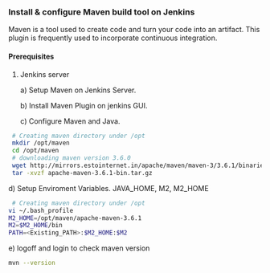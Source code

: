 ### Install & configure Maven build tool on Jenkins
Maven is a tool used to create code and turn your code into an artifact. This plugin is frequently used to incorporate continuous integration.
#### Prerequisites
1. Jenkins server

   a) Setup Maven on Jenkins Server.

   b) Install Maven Plugin on jenkins GUI.  

   c) Configure Maven and Java.
```bash
 # Creating maven directory under /opt
 mkdir /opt/maven
 cd /opt/maven
 # downloading maven version 3.6.0
 wget http://mirrors.estointernet.in/apache/maven/maven-3/3.6.1/binaries/apache-maven-3.6.1-bin.tar.gz
 tar -xvzf apache-maven-3.6.1-bin.tar.gz
```
d) Setup Enviroment Variables.
JAVA_HOME, M2, M2_HOME
```bash
 # Creating maven directory under /opt
vi ~/.bash_profile
M2_HOME=/opt/maven/apache-maven-3.6.1
M2=$M2_HOME/bin
PATH=<Existing_PATH>:$M2_HOME:$M2
```
e) logoff and login to check maven version
```bash
mvn --version
```
